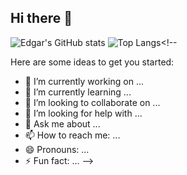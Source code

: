 ## Hi there 👋

![Edgar's GitHub stats](https://github-readme-stats.vercel.app/api?username=EdGomes234&theme=graywhite&show_icons=true)
![Top Langs](https://github-readme-stats.vercel.app/api/top-langs/?username=EdGomes234&hide_progress=true)<!--

Here are some ideas to get you started:

- 🔭 I’m currently working on ...
- 🌱 I’m currently learning ...
- 👯 I’m looking to collaborate on ...
- 🤔 I’m looking for help with ...
- 💬 Ask me about ...
- 📫 How to reach me: ...
- 😄 Pronouns: ...
- ⚡ Fun fact: ...
-->
